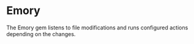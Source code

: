 Emory
=====

The Emory gem listens to file modifications and runs configured actions depending on the changes.

